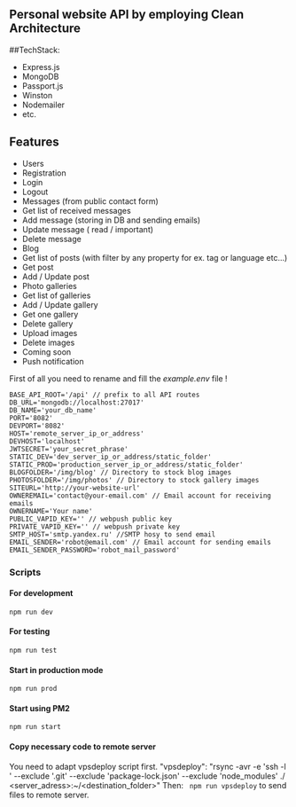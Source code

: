 ## Personal website API by employing Clean Architecture
##TechStack: 
- Express.js
- MongoDB
- Passport.js
- Winston
- Nodemailer
- etc.


## Features
- Users
 - Registration
 - Login
 - Logout
- Messages (from public contact form)
 - Get list of received messages
 - Add message (storing in DB and sending emails)
 - Update message ( read / important)
 - Delete message
- Blog
 - Get list of posts (with filter by any property for ex. tag or language etc...)
 - Get post
 - Add / Update post 
- Photo galleries
 - Get list of galleries
 - Add / Update gallery
 - Get one gallery
 - Delete gallery
 - Upload images
 - Delete images
- Coming soon
 - Push notification

First of all you need to rename and fill the *example.env* file !

```
BASE_API_ROOT='/api' // prefix to all API routes
DB_URL='mongodb://localhost:27017'
DB_NAME='your_db_name'
PORT='8082'
DEVPORT='8082' 
HOST='remote_server_ip_or_address'
DEVHOST='localhost'
JWTSECRET='your_secret_phrase'
STATIC_DEV='dev_server_ip_or_address/static_folder'
STATIC_PROD='production_server_ip_or_address/static_folder'
BLOGFOLDER='/img/blog' // Directory to stock blog images
PHOTOSFOLDER='/img/photos' // Directory to stock gallery images
SITEURL='http://your-website-url'
OWNEREMAIL='contact@your-email.com' // Email account for receiving emails
OWNERNAME='Your name'
PUBLIC_VAPID_KEY='' // webpush public key
PRIVATE_VAPID_KEY='' // webpush private key
SMTP_HOST='smtp.yandex.ru' //SMTP hosy to send email
EMAIL_SENDER='robot@email.com' // Email account for sending emails
EMAIL_SENDER_PASSWORD='robot_mail_password'
```

### Scripts
####  For development
``` npm run dev ```
#### For testing
``` npm run test ```
#### Start in production mode
``` npm run prod ```
#### Start using PM2 
``` npm run start ```
#### Copy necessary code to remote server 
You need to adapt vpsdeploy script first.
"vpsdeploy": "rsync -avr -e 'ssh -l <user>' --exclude '.git' --exclude 'package-lock.json' --exclude 'node_modules' ./ <server_adress>:~/<destination_folder>"
Then: 
``` npm run vpsdeploy``` to send files to remote server.

